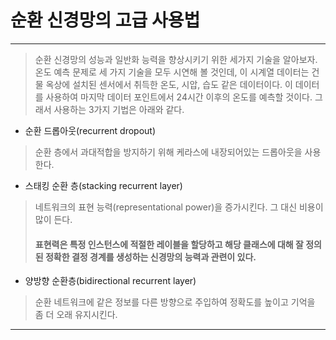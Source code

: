 # 순환 신경망의 고급 사용법
------------------------------------------
> 순환 신경망의 성능과 일반화 능력을 향상시키기 위한 세가지 기술을 알아보자. 온도 예측 문제로 세 가지 기술을 모두 시연해 볼 것인데, 이 시계열 데이터는 건물 옥상에 설치된 센서에서 취득한 온도, 시압, 습도 같은 데이터이다. 이 데이터를 사용하여 마지막 데이터 포인트에서 24시간 이후의 온도를 예측할 것이다. 그래서 사용하는 3가지 기법은 아래와 같다.
* 순환 드롭아웃(recurrent dropout)
> 순환 층에서 과대적합을 방지하기 위해 케라스에 내장되어있는 드롭아웃을 사용한다.
* 스태킹 순환 층(stacking recurrent layer)
> 네트워크의 표현 능력(representational power)을 증가시킨다. 그 대신 비용이 많이 든다.
> #### 표현력은 특정 인스턴스에 적절한 레이블을 할당하고 해당 클래스에 대해 잘 정의 된 정확한 결정 경계를 생성하는 신경망의 능력과 관련이 있다.
* 양방향 순환층(bidirectional recurrent layer)
> 순환 네트워크에 같은 정보를 다른 방향으로 주입하여 정확도를 높이고 기억을 좀 더 오래 유지시킨다.
----------------------------------------
